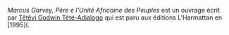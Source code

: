 <!-- TITLE: Marcus Garvey, Père de l'Unité Africaine des Peuples -->
<!-- SUBTITLE: Présentation de Marcus Garvey, Père de l'Unité Africaine des Peuples -->

*Marcus Garvey, Père e l'Unité Africaine des Peuples* est un ouvrage écrit par [Têtêvi Godwin Tété-Adjalogo](/personnalite/homme/ecrivain/a-situer/tetevi-godwin-tete-adjalogo) qui est paru aux éditions L'Harmattan en [1995](.